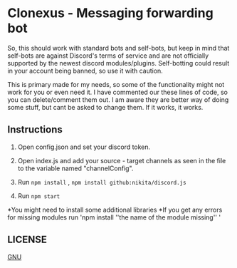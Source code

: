 # Clonexus - Messaging forwarding bot

So, this should work with standard bots and self-bots, but keep in mind that self-bots are against Discord's terms of service and are not officially supported by the newest discord modules/plugins. Self-botting could result in your account being banned, so use it with caution. 

This is primary made for my needs, so some of the functionality might not work for you or even need it. I have commented our these lines of code, so you can delete/comment them out. I am aware they are better way of doing some stuff, but cant be asked to change them. If it works, it works. 

## Instructions

1. Open config.json and set your discord token. 

2. Open index.js and add your source - target channels as seen in the file to the variable named "channelConfig".

3. Run `npm install` , `npm install github:nikita/discord.js`

4. Run `npm start`

*You might need to install some additional libraries
*If you get any errors for missing modules run 'npm install ''the name of the module missing'' '


## LICENSE

[GNU](LICENSE)
